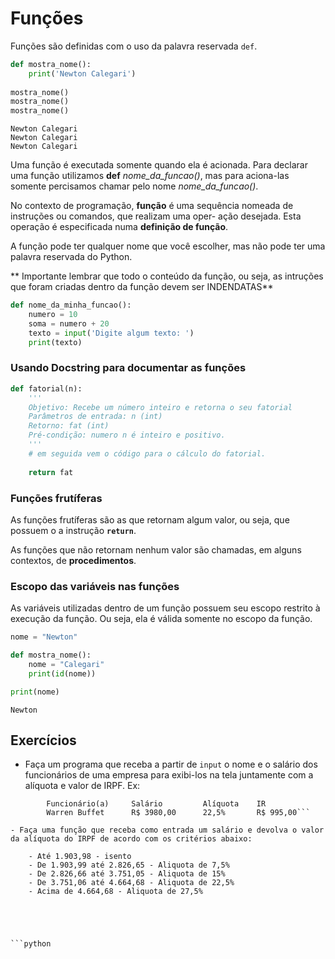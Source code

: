 
# Funções

Funções são definidas com o uso da palavra reservada `def`. 


```python
def mostra_nome():
    print('Newton Calegari')
    
mostra_nome()
mostra_nome()
mostra_nome()
```

    Newton Calegari
    Newton Calegari
    Newton Calegari
    

Uma função é executada somente quando ela é acionada.
Para declarar uma função utilizamos **def** *nome_da_funcao()*, mas para aciona-las somente percisamos chamar pelo nome *nome_da_funcao()*.

No contexto de programação, **função** é uma sequência nomeada de instruções ou comandos, que realizam uma oper- ação desejada. Esta operação é especificada numa **definição de função**.

A função pode ter qualquer nome que você escolher, mas não pode ter uma palavra reservada do Python.

** Importante lembrar que todo o conteúdo da função, ou seja, as intruções que foram criadas dentro da função devem ser INDENDATAS**


```python
def nome_da_minha_funcao():
    numero = 10
    soma = numero + 20
    texto = input('Digite algum texto: ')
    print(texto)
```

### Usando Docstring para documentar as funções


```python
def fatorial(n):
    '''
    Objetivo: Recebe um número inteiro e retorna o seu fatorial
    Parâmetros de entrada: n (int)
    Retorno: fat (int)
    Pré-condição: numero n é inteiro e positivo.
    '''
    # em seguida vem o código para o cálculo do fatorial.
    
    return fat
```

### Funções frutíferas

As funções frutíferas são as que retornam algum valor, ou seja, que possuem o a instrução **`return`**.

As funções que não retornam nenhum valor são chamadas, em alguns contextos, de **procedimentos**.

### Escopo das variáveis nas funções

As variáveis utilizadas dentro de um função possuem seu escopo restrito à execução da função. Ou seja, ela é válida somente no escopo da função.


```python
nome = "Newton"

def mostra_nome():
    nome = "Calegari"
    print(id(nome))

print(nome)
```

    Newton
    

## Exercícios

- Faça um programa que receba a partir de `input` o nome e o salário dos funcionários de uma empresa para exibi-los na tela juntamente com a alíquota e valor de IRPF. Ex:

```
        Funcionário(a)     Salário         Alíquota    IR
        Warren Buffet      R$ 3980,00      22,5%       R$ 995,00```

- Faça uma função que receba como entrada um salário e devolva o valor da alíquota do IRPF de acordo com os critérios abaixo:

    - Até 1.903,98 - isento
    - De 1.903,99 até 2.826,65 - Aliquota de 7,5%
    - De 2.826,66 até 3.751,05 - Aliquota de 15%
    - De 3.751,06 até 4.664,68 - Aliquota de 22,5%
    - Acima de 4.664,68 - Aliquota de 27,5%





```python

```
